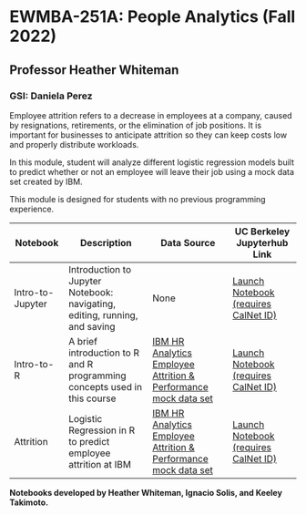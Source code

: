 # EWMBA-251A: People Analytics (Fall 2022)
## Professor Heather Whiteman
### GSI: Daniela Perez

Employee attrition refers to a decrease in employees at a company, caused by resignations, retirements, or the elimination of job positions. It is important for businesses to anticipate attrition so they can keep costs low and properly distribute workloads.

In this module, student will analyze different logistic regression models built to predict whether or not an employee will leave their job using a mock data set created by IBM. 

This module is designed for students with no previous programming experience.


| Notebook         | Description                                                                | Data Source | UC Berkeley Jupyterhub Link |
|------------------|----------------------------------------------------------------------------|-------------|-----------------------------|
| Intro-to-Jupyter | Introduction to Jupyter Notebook: navigating, editing, running, and saving | None        | [Launch Notebook (requires CalNet ID)](https://ewmba251A.haastech.org/hub/user-redirect/git-pull?repo=https%3A%2F%2Fgithub.com%2Fhaas-digital%2Fpeople-analytics-sp21&urlpath=tree%2Fpeople-analytics-sp21%2FIntro-to-Jupyter.ipynb&branch=main) |
| Intro-to-R       | A brief introduction to R and R programming concepts used in this course   | [IBM HR Analytics Employee Attrition & Performance mock data set](https://www.kaggle.com/pavansubhasht/ibm-hr-analytics-attrition-dataset/home)| [Launch Notebook (requires CalNet ID)](https://ewmba251A.haastech.org/hub/user-redirect/git-pull?repo=https%3A%2F%2Fgithub.com%2Fhaas-digital%2Fpeople-analytics-sp21&urlpath=tree%2Fpeople-analytics-sp21%2FIntro-to-R.ipynb&branch=main) |
| Attrition        | Logistic Regression in R to predict employee attrition at IBM              | [IBM HR Analytics Employee Attrition & Performance mock data set](https://www.kaggle.com/pavansubhasht/ibm-hr-analytics-attrition-dataset/home) | [Launch Notebook (requires CalNet ID)](https://ewmba251A.haastech.org/hub/user-redirect/git-pull?repo=https%3A%2F%2Fgithub.com%2Fhaas-digital%2Fpeople-analytics-sp21&urlpath=tree%2Fpeople-analytics-sp21%2Fattrition.ipynb&branch=main) |


**Notebooks developed by Heather Whiteman, Ignacio Solis, and Keeley Takimoto.**
